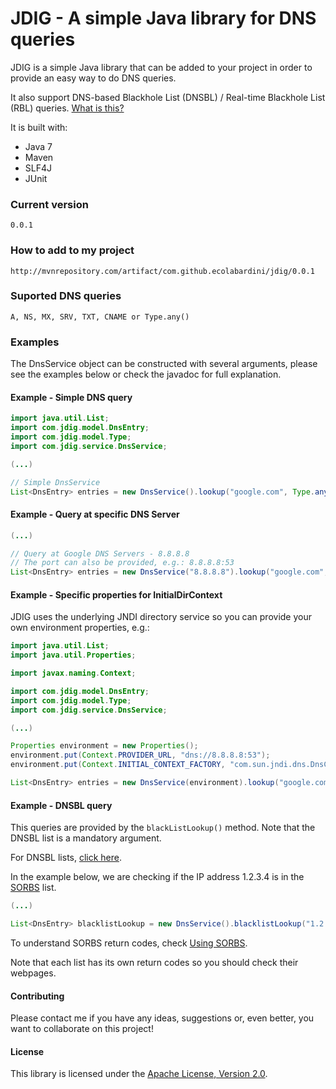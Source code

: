 # JDIG - A simple Java library for DNS queries

JDIG is a simple Java library that can be added to your project in order to provide an easy way to do DNS queries. 

It also support DNS-based Blackhole List (DNSBL) / Real-time Blackhole List (RBL) queries. [What is this?](https://en.wikipedia.org/wiki/DNSBL)

It is built with:
 - Java 7
 - Maven
 - SLF4J
 - JUnit

### Current version

    0.0.1
    
### How to add to my project

    http://mvnrepository.com/artifact/com.github.ecolabardini/jdig/0.0.1

### Suported DNS queries

    A, NS, MX, SRV, TXT, CNAME or Type.any()

### Examples

The DnsService object can be constructed with several arguments, please see the examples below or check the javadoc for full explanation.

#### Example - Simple DNS query

```java
import java.util.List;
import com.jdig.model.DnsEntry;
import com.jdig.model.Type;
import com.jdig.service.DnsService;

(...)

// Simple DnsService
List<DnsEntry> entries = new DnsService().lookup("google.com", Type.any());

```

#### Example - Query at specific DNS Server

```java
(...)

// Query at Google DNS Servers - 8.8.8.8
// The port can also be provided, e.g.: 8.8.8.8:53
List<DnsEntry> entries = new DnsService("8.8.8.8").lookup("google.com", Type.MX);

```

#### Example - Specific properties for InitialDirContext 

JDIG uses the underlying JNDI directory service so you can provide your own environment properties, e.g.:

```java
import java.util.List;
import java.util.Properties;

import javax.naming.Context;

import com.jdig.model.DnsEntry;
import com.jdig.model.Type;
import com.jdig.service.DnsService;

(...)

Properties environment = new Properties();
environment.put(Context.PROVIDER_URL, "dns://8.8.8.8:53");
environment.put(Context.INITIAL_CONTEXT_FACTORY, "com.sun.jndi.dns.DnsContextFactory");

List<DnsEntry> entries = new DnsService(environment).lookup("google.com", Type.MX);

```
    
#### Example - DNSBL query

This queries are provided by the ``blackListLookup()`` method. Note that the DNSBL list is a mandatory argument. 

For DNSBL lists, [click here](https://en.wikipedia.org/wiki/Comparison_of_DNS_blacklists).

In the example below, we are checking if the IP address 1.2.3.4 is in the [SORBS](http://www.sorbs.net/) list. 

```java
(...)

List<DnsEntry> blacklistLookup = new DnsService().blacklistLookup("1.2.3.4", "dnsbl.sorbs.net");
```

To understand SORBS return codes, check [Using SORBS](http://www.sorbs.net/using.shtml).

Note that each list has its own return codes so you should check their webpages.


#### Contributing

Please contact me if you have any ideas, suggestions or, even better, you want to collaborate on this project!


#### License

This library is licensed under the [Apache License, Version 2.0](http://www.apache.org/licenses/LICENSE-2.0).
